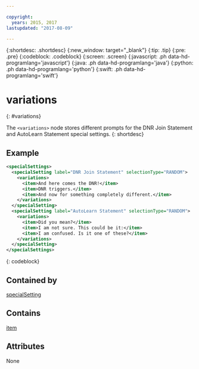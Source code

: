 ```yaml
---

copyright:
  years: 2015, 2017
lastupdated: "2017-08-09"

---
```


{:shortdesc: .shortdesc}
{:new_window: target="_blank"}
{:tip: .tip}
{:pre: .pre}
{:codeblock: .codeblock}
{:screen: .screen}
{:javascript: .ph data-hd-programlang='javascript'}
{:java: .ph data-hd-programlang='java'}
{:python: .ph data-hd-programlang='python'}
{:swift: .ph data-hd-programlang='swift'}

# variations
{: #variations}

The `<variations>` node stores different prompts for the DNR Join Statement and AutoLearn Statement special settings.
{: shortdesc}

## Example

```xml
<specialSettings>
  <specialSetting label="DNR Join Statement" selectionType="RANDOM">
    <variations>
      <item>And here comes the DNR!</item>
      <item>DNR triggers.</item>
      <item>And now for something completely different.</item>
    </variations>
  </specialSetting>
  <specialSetting label="AutoLearn Statement" selectionType="RANDOM">
    <variations>
      <item>Did you mean?</item>
      <item>I am not sure. This could be it:</item>
      <item>I am confused. Is it one of these?</item>
    </variations>
  </specialSetting>
</specialSettings>
```
{: codeblock}

## Contained by

[specialSetting](/docs/services/dialog/specialSetting.html)

## Contains

[item](/docs/services/dialog/item.html)

## Attributes

None

